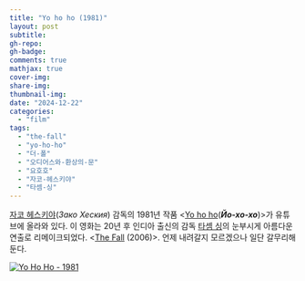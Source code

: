 ```yaml
---
title: "Yo ho ho (1981)"
layout: post
subtitle:
gh-repo:
gh-badge:
comments: true
mathjax: true
cover-img:
share-img: 
thumbnail-img:
date: "2024-12-22"
categories: 
  - "film"
tags: 
  - "the-fall"
  - "yo-ho-ho"
  - "더-폴"
  - "오디어스와-환상의-문"
  - "요호호"
  - "자코-헤스키야"
  - "타셈-싱"
---
```


[자코 헤스키야](https://en.wikipedia.org/wiki/Zako_Heskiya)(_Зако Хеския_) 감독의 1981년 작품 \<[Yo ho ho](https://en.wikipedia.org/wiki/Yo_Ho_Ho)(_**Йо-хо-хо**_)\>가 유튜브에 올라와 있다. 이 영화는 20년 후 인디아 출신의 감독 [타셈 싱](https://en.wikipedia.org/wiki/Tarsem_Singh)의 눈부시게 아름다운 연출로 리메이크되었다. \<[The Fall](https://en.wikipedia.org/wiki/The_Fall_\(2006_film\)) (2006)\>. 언제 내려갈지 모르겠으나 일단 갈무리해 둔다.

[![Yo Ho Ho - 1981](http://img.youtube.com/vi/PPob1wfdXsI/0.jpg)](http://www.youtube.com/watch?v=PPob1wfdXsI "Yo Ho Ho - 1981")
